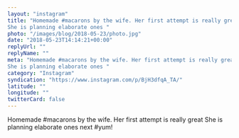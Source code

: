 ```yaml
---
layout: "instagram"
title: "Homemade #macarons by the wife. Her first attempt is really great
She is planning elaborate ones "
photo: "/images/blog/2018-05-23/photo.jpg"
date: "2018-05-23T14:14:21+00:00"
replyUrl: ""
replyName: ""
meta: "Homemade #macarons by the wife. Her first attempt is really great
She is planning elaborate ones "
category: "Instagram"
syndication: "https://www.instagram.com/p/BjH3dfqA_TA/"
latitude: ""
longitude: ""
twitterCard: false
---
```

Homemade #macarons by the wife. Her first attempt is really great
She is planning elaborate ones next #yum!
